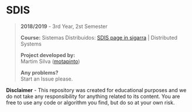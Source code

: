 # SDIS

> **2018/2019** - 3rd Year, 2st Semester
>
> **Course:** Sistemas Distribuidos: [SDIS page in sigarra](https://sigarra.up.pt/feup/en/ucurr_geral.ficha_uc_view?pv_ocorrencia_id=4364513) | Distributed Systems
>
> **Project developed by:**\
> Martim Silva ([motapinto](https://github.com/motapinto))
>
> **Any problems?**\
> Start an Issue please.

**Disclaimer** - This repository was created for educational purposes and we do not take any responsibility for anything related to its content. You are free to use any code or algorithm you find, but do so at your own risk.
